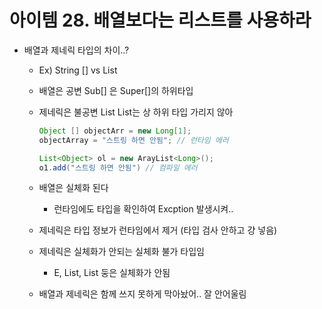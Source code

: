 # 아이템 28. 배열보다는 리스트를 사용하라
* 배열과 제네릭 타입의 차이..?
  * Ex) String [] vs List<String>
  * 배열은 공변 Sub[] 은 Super[]의 하위타입
  * 제네릭은 불공변 List<Type1> List<Type2>는 상 하위 타입 가리지 않아
    ``` java
    Object [] objectArr = new Long[1];
    objectArray = "스트링 하면 안됨"; // 런타임 에러
    
    List<Object> ol = new ArayList<Long>();
    o1.add("스트링 하면 안됨") // 컴파일 에러
    ```
  * 배열은 실체화 된다
    * 런타임에도 타입을 확인하여 Excption 발생시켜..
  * 제네릭은 타입 정보가 런타임에서 제거 (타입 검사 안하고 걍 넣음)
  * 제네릭은 실체화가 안되는 실체화 불가 타입임
    * E, List<E>, List<String> 둥은 실체화가 안됨

  * 배열과 제네릭은 함께 쓰지 못하게 막아놨어.. 잘 안어울림
